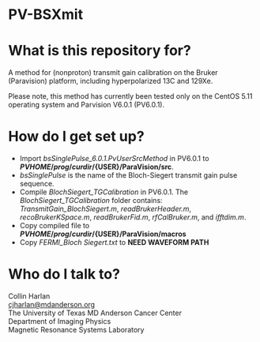 # PV-BSXmit

# What is this repository for?
A method for (nonproton) transmit gain calibration on the Bruker (Paravision) platform, including hyperpolarized 13C and 129Xe. 

Please note, this method has currently been tested only on the CentOS 5.11 operating system and Parvision V6.0.1 (PV6.0.1).

# How do I get set up?
* Import *bsSinglePulse_6.0.1.PvUserSrcMethod* in PV6.0.1 to **${PVHOME}/prog/curdir/${USER}/ParaVision/src**.
* *bsSinglePulse* is the name of the Bloch-Siegert transmit gain pulse sequence.
* Compile *BlochSiegert_TGCalibration* in PV6.0.1. The *BlochSiegert_TGCalibration* folder contains: *TransmitGain_BlochSiegert.m*, *readBrukerHeader.m*, *recoBrukerKSpace.m*, *readBrukerFid.m*, *rfCalBruker.m*, and *ifftdim.m*.
* Copy compiled file to **${PVHOME}/prog/curdir/${USER}/ParaVision/macros**
* Copy *FERMI_Bloch Siegert.txt* to **NEED WAVEFORM PATH**

# Who do I talk to?
Collin Harlan\
cjharlan@mdanderson.org\
The University of Texas MD Anderson Cancer Center\
Department of Imaging Physics\
Magnetic Resonance Systems Laboratory
